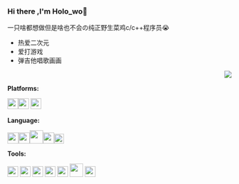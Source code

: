 ### Hi there ,I'm Holo_wo👋

一只啥都想做但是啥也不会の纯正野生菜鸡c/c++程序员:sob:

- 热爱二次元
- 爱打游戏
- 弹吉他唱歌画画

<a href="https://github.com/xmuli"><img align="right" src="https://github-readme-stats.vercel.app/api?username=HLhuanglang&count_private=true&show_icons=true"/></a>

<br>

**Platforms:**

<code><img src="https://hl1998-1255562705.cos.ap-shanghai.myqcloud.com/Img/linux.svg" width="24"/></code><code><img src="https://hl1998-1255562705.cos.ap-shanghai.myqcloud.com/Img/macos.svg" width="24"/></code>  <code><img src="https://hl1998-1255562705.cos.ap-shanghai.myqcloud.com/Img/windows.svg" width="24"/></code>

**Language:**

<code><img src="https://hl1998-1255562705.cos.ap-shanghai.myqcloud.com/Img/c.svg" width="25"/></code><code><img src="https://hl1998-1255562705.cos.ap-shanghai.myqcloud.com/Img/cpp.svg" width="25"/></code><code><img src="https://hl1998-1255562705.cos.ap-shanghai.myqcloud.com/Img/python_18894.png" width="30"/></code><code><img src="https://hl1998-1255562705.cos.ap-shanghai.myqcloud.com/Img/Lua-logo.svg" width="25"/></code><code><img src="https://hl1998-1255562705.cos.ap-shanghai.myqcloud.com/Img/c-sharp-c-seeklogo.com.svg" width="22"/></code>

**Tools:**

 <code><img src="https://hl1998-1255562705.cos.ap-shanghai.myqcloud.com/Img/vs.svg" width="24"/></code> <code><img src="https://cdn.jsdelivr.net/gh/xmuli/xmuliPic@pic/2020/vscode.svg" width="24"/></code> <code><img src="https://hl1998-1255562705.cos.ap-shanghai.myqcloud.com/Img/vim-gtk.svg" width="24"/></code> <code><img src="https://hl1998-1255562705.cos.ap-shanghai.myqcloud.com/Img/git.svg" width="24"/></code> <code><img src="https://hl1998-1255562705.cos.ap-shanghai.myqcloud.com/Img/gnu.svg" width="24"/></code> <code><img src="https://hl1998-1255562705.cos.ap-shanghai.myqcloud.com/Img/svn.png" width="30"/></code> <code><img src="https://hl1998-1255562705.cos.ap-shanghai.myqcloud.com/Img/cmake_logo_icon_169379.png" width="24"/></code> 
